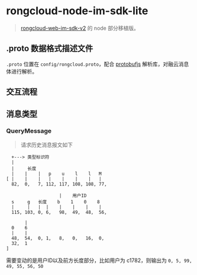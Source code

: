 # rongcloud-node-im-sdk-lite

> [rongcloud-web-im-sdk-v2](https://github.com/rongcloud/rongcloud-web-im-sdk-v2) 的 node 部分移植版。

## .proto 数据格式描述文件
`.proto` 位置在 `config/rongcloud.proto`，配合 [protobufjs](https://github.com/dcodeIO/protobuf.js) 解析库，对融云消息体进行解析。

## 交互流程


## 消息类型
### QueryMessage 
> 请求历史消息报文如下

```
  +---> 类型标识符
  |
  |     长度
  |    |    |   p    u    l    l   M
[ |    |    |   |    |    |    |   |
  82,  0,   7, 112, 117, 108, 108, 77, 
  
                    |    用户ID
  s     g   长度    b    1    0    8
  |     |   |  |    |    |    |    |
  115, 103, 0, 6,   98,  49,  48,  56,
  
       |
  0    6
  |    |
  48,  54,  0, 1,   8,   0,   16,  0, 
  32,  1
]
```

需要变动的是用户ID以及前方长度部分，比如用户为 c1782，则输出为 `0, 5, 99, 49, 55, 56, 50`


